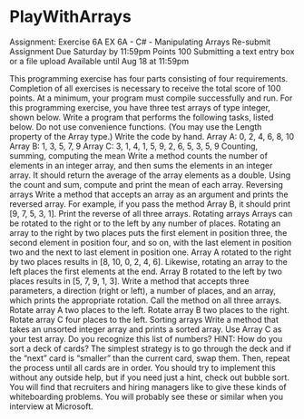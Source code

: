 # PlayWithArrays
Assignment: Exercise 6A
EX 6A - C# - Manipulating Arrays 
Re-submit Assignment 
Due Saturday by 11:59pm Points 100 Submitting a text entry box or a file upload Available until Aug 18 at 11:59pm 



This programming exercise has four parts consisting of four requirements. Completion of all exercises is necessary to receive the total score of 100 points. At a minimum, your program must compile successfully and run.
For this programming exercise, you have three test arrays of type integer, shown below. Write a program that performs the following tasks, listed below. Do not use convenience functions. (You may use the Length property of the Array type.) Write the code by hand.
Array A: 0, 2, 4, 6, 8, 10
Array B: 1, 3, 5, 7, 9
Array C: 3, 1, 4, 1, 5, 9, 2, 6, 5, 3, 5, 9
Counting, summing, computing the mean
Write a method counts the number of elements in an integer array, and then sums the elements in an integer array. It should return the average of the array elements as a double. Using the count and sum, compute and print the mean of each array.
Reversing arrays
Write a method that accepts an array as an argument and prints the reversed array. For example, if you pass the method Array B, it should print [9, 7, 5, 3, 1]. Print the reverse of all three arrays.
Rotating arrays
Arrays can be rotated to the right or to the left by any number of places. Rotating an array to the right by two places puts the first element in position three, the second element in position four, and so on, with the last element in position two and the next to last element in position one. Array A rotated to the right by two places results in [8, 10, 0, 2, 4, 6]. Likewise, rotating an array to the left places the first elements at the end. Array B rotated to the left by two places results in [5, 7, 9, 1, 3].
Write a method that accepts three parameters, a direction (right or left), a number of places, and an array, which prints the appropriate rotation. Call the method on all three arrays. Rotate array A two places to the left. Rotate array B two places to the right. Rotate array C four places to the left.
Sorting arrays
Write a method that takes an unsorted integer array and prints a sorted array. Use Array C as your test array. Do you recognize this list of numbers?
HINT: How do you sort a deck of cards? The simplest strategy is to go through the deck and if the “next” card is “smaller” than the current card, swap them. Then, repeat the process until all cards are in order. You should try to implement this without any outside help, but if you need just a hint, check out bubble sort.
You will find that recruiters and hiring managers like to give these kinds of whiteboarding problems. You will probably see these or similar when you interview at Microsoft.

